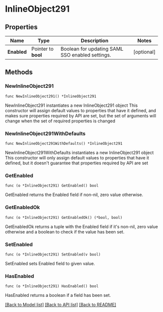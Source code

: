 # InlineObject291

## Properties

Name | Type | Description | Notes
------------ | ------------- | ------------- | -------------
**Enabled** | Pointer to **bool** | Boolean for updating SAML SSO enabled settings. | [optional] 

## Methods

### NewInlineObject291

`func NewInlineObject291() *InlineObject291`

NewInlineObject291 instantiates a new InlineObject291 object
This constructor will assign default values to properties that have it defined,
and makes sure properties required by API are set, but the set of arguments
will change when the set of required properties is changed

### NewInlineObject291WithDefaults

`func NewInlineObject291WithDefaults() *InlineObject291`

NewInlineObject291WithDefaults instantiates a new InlineObject291 object
This constructor will only assign default values to properties that have it defined,
but it doesn't guarantee that properties required by API are set

### GetEnabled

`func (o *InlineObject291) GetEnabled() bool`

GetEnabled returns the Enabled field if non-nil, zero value otherwise.

### GetEnabledOk

`func (o *InlineObject291) GetEnabledOk() (*bool, bool)`

GetEnabledOk returns a tuple with the Enabled field if it's non-nil, zero value otherwise
and a boolean to check if the value has been set.

### SetEnabled

`func (o *InlineObject291) SetEnabled(v bool)`

SetEnabled sets Enabled field to given value.

### HasEnabled

`func (o *InlineObject291) HasEnabled() bool`

HasEnabled returns a boolean if a field has been set.


[[Back to Model list]](../README.md#documentation-for-models) [[Back to API list]](../README.md#documentation-for-api-endpoints) [[Back to README]](../README.md)


